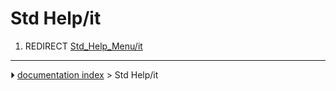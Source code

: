 # Std Help/it
1.  REDIRECT [Std_Help_Menu/it](Std_Help_Menu/it.md)



---
⏵ [documentation index](../README.md) > Std Help/it

